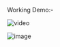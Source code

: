 Working Demo:-

![video](https://github.com/VivekSharma247/AR_Map_Directions/issues/1#issue-1240018897)

![image](https://user-images.githubusercontent.com/97727617/167156476-68e1645f-3212-472c-b90a-70017b542ebf.png)
